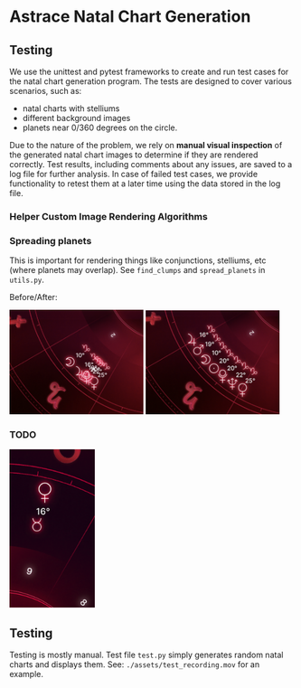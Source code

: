 # Astrace Natal Chart Generation

## Testing

We use the unittest and pytest frameworks to create and run test cases for the natal chart generation program. The tests are designed to cover various scenarios, such as:
- natal charts with stelliums
- different background images
- planets near 0/360 degrees on the circle.

Due to the nature of the problem, we rely on **manual visual inspection** of the generated natal chart images to determine if they are rendered correctly. Test results, including comments about any issues, are saved to a log file for further analysis. In case of failed test cases, we provide functionality to retest them at a later time using the data stored in the log file.

### Helper Custom Image Rendering Algorithms

### Spreading planets
This is important for rendering things like conjunctions, stelliums, etc (where planets may overlap). See `find_clumps` and `spread_planets` in `utils.py`.

Before/After:
<div>
    <img src="../assets/before.png" alt="Image 1" style="width: 47%; display: inline-block;">
    <img src="../assets/after.png" alt="Image 2" style="width: 47%; display: inline-block;">
</div>

### TODO

<img src="../assets/Screenshot 2023-02-21 at 12.01.30.png" alt="Image 1" style="width: 30%; display: inline-block;">

## Testing

Testing is mostly manual. Test file `test.py` simply generates random natal charts and displays them. See: `./assets/test_recording.mov` for an example.

